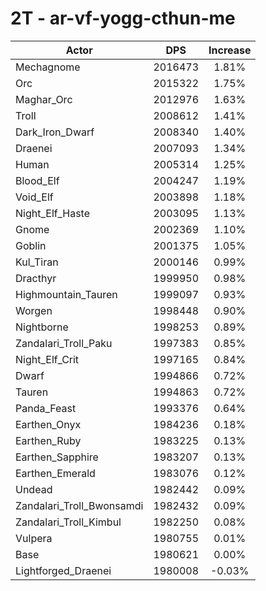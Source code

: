 # 2T - ar-vf-yogg-cthun-me
| Actor | DPS | Increase |
|---|:---:|:---:|
|Mechagnome|2016473|1.81%|
|Orc|2015322|1.75%|
|Maghar_Orc|2012976|1.63%|
|Troll|2008612|1.41%|
|Dark_Iron_Dwarf|2008340|1.40%|
|Draenei|2007093|1.34%|
|Human|2005314|1.25%|
|Blood_Elf|2004247|1.19%|
|Void_Elf|2003898|1.18%|
|Night_Elf_Haste|2003095|1.13%|
|Gnome|2002369|1.10%|
|Goblin|2001375|1.05%|
|Kul_Tiran|2000146|0.99%|
|Dracthyr|1999950|0.98%|
|Highmountain_Tauren|1999097|0.93%|
|Worgen|1998448|0.90%|
|Nightborne|1998253|0.89%|
|Zandalari_Troll_Paku|1997383|0.85%|
|Night_Elf_Crit|1997165|0.84%|
|Dwarf|1994866|0.72%|
|Tauren|1994863|0.72%|
|Panda_Feast|1993376|0.64%|
|Earthen_Onyx|1984236|0.18%|
|Earthen_Ruby|1983225|0.13%|
|Earthen_Sapphire|1983207|0.13%|
|Earthen_Emerald|1983076|0.12%|
|Undead|1982442|0.09%|
|Zandalari_Troll_Bwonsamdi|1982432|0.09%|
|Zandalari_Troll_Kimbul|1982250|0.08%|
|Vulpera|1980755|0.01%|
|Base|1980621|0.00%|
|Lightforged_Draenei|1980008|-0.03%|
